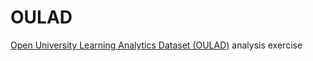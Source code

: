 # OULAD
[Open University Learning Analytics Dataset (OULAD)](https://analyse.kmi.open.ac.uk/open_dataset) analysis exercise
